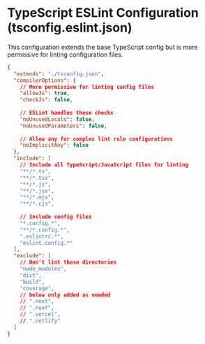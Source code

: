 # TypeScript ESLint Configuration (tsconfig.eslint.json)

This configuration extends the base TypeScript config but is more permissive for linting configuration files.

```json
{
  "extends": "./tsconfig.json",
  "compilerOptions": {
    // More permissive for linting config files
    "allowJs": true,
    "checkJs": false,
    
    // ESLint handles these checks
    "noUnusedLocals": false,
    "noUnusedParameters": false,
    
    // Allow any for complex lint rule configurations
    "noImplicitAny": false
  },
  "include": [
    // Include all TypeScript/JavaScript files for linting
    "**/*.ts",
    "**/*.tsx", 
    "**/*.js",
    "**/*.jsx",
    "**/*.mjs",
    "**/*.cjs",
    
    // Include config files
    "*.config.*",
    "**/*.config.*",
    ".eslintrc.*",
    "eslint.config.*"
  ],
  "exclude": [
    // Don't lint these directories
    "node_modules",
    "dist",
    "build", 
    "coverage",
    // below only added as needed
    // ".next",
    // ".nuxt",
    // ".vercel",
    // ".netlify"
  ]
}
```